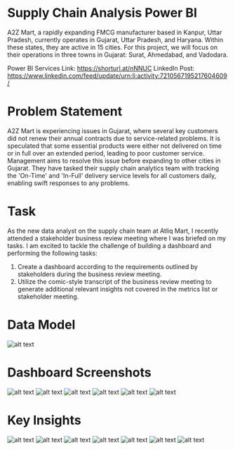 # Supply Chain Analysis Power BI
A2Z Mart, a rapidly expanding FMCG manufacturer based in Kanpur, Uttar Pradesh, currently operates in Gujarat, Uttar Pradesh, and Haryana. Within these states, they are active in 15 cities. For this project, we will focus on their operations in three towns in Gujarat: Surat, Ahmedabad, and Vadodara.

Power BI Services Link: https://shorturl.at/nNNUC
LinkedIn Post: https://www.linkedin.com/feed/update/urn:li:activity:7210567195217604609/

# Problem Statement
A2Z Mart is experiencing issues in Gujarat, where several key customers did not renew their annual contracts due to service-related problems. It is speculated that some essential products were either not delivered on time or in full over an extended period, leading to poor customer service. Management aims to resolve this issue before expanding to other cities in Gujarat. They have tasked their supply chain analytics team with tracking the 'On-Time' and 'In-Full' delivery service levels for all customers daily, enabling swift responses to any problems.

# Task
As the new data analyst on the supply chain team at Atliq Mart, I recently attended a stakeholder business review meeting where I was briefed on my tasks. I am excited to tackle the challenge of building a dashboard and performing the following tasks:

1. Create a dashboard according to the requirements outlined by stakeholders during the business review meeting.
2. Utilize the comic-style transcript of the business review meeting to generate additional relevant insights not covered in the metrics list or stakeholder meeting.

# Data Model
![alt text](https://github.com/kakkar87/supply-chain-analysis-power-bi/blob/main/images/data_model.png)

# Dashboard Screenshots
![alt text](https://github.com/kakkar87/supply-chain-analysis-power-bi/blob/main/images/Capture_1.PNG)
![alt text](https://github.com/kakkar87/supply-chain-analysis-power-bi/blob/main/images/Capture_2.PNG)
![alt text](https://github.com/kakkar87/supply-chain-analysis-power-bi/blob/main/images/Capture_3.PNG)
![alt text](https://github.com/kakkar87/supply-chain-analysis-power-bi/blob/main/images/Capture_4.PNG)
![alt text](https://github.com/kakkar87/supply-chain-analysis-power-bi/blob/main/images/Capture_5.PNG)
![alt text](https://github.com/kakkar87/supply-chain-analysis-power-bi/blob/main/images/Capture_6.PNG)

# Key Insights
![alt text](https://github.com/kakkar87/supply-chain-analysis-power-bi/blob/main/images/Capture_7.PNG)
![alt text](https://github.com/kakkar87/supply-chain-analysis-power-bi/blob/main/images/Capture_8.PNG)
![alt text](https://github.com/kakkar87/supply-chain-analysis-power-bi/blob/main/images/Capture_9.PNG)
![alt text](https://github.com/kakkar87/supply-chain-analysis-power-bi/blob/main/images/Capture_10.PNG)
![alt text](https://github.com/kakkar87/supply-chain-analysis-power-bi/blob/main/images/Capture_11.PNG)
![alt text](https://github.com/kakkar87/supply-chain-analysis-power-bi/blob/main/images/Capture_12.PNG)
![alt text](https://github.com/kakkar87/supply-chain-analysis-power-bi/blob/main/images/Capture_13.PNG)
